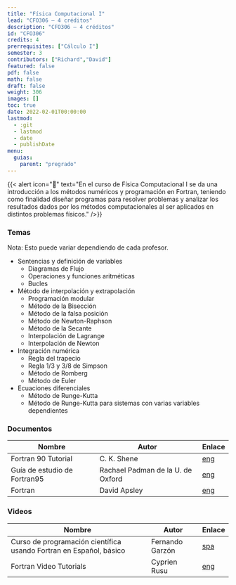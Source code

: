 ```yaml
---
title: "Física Computacional I"
lead: "CFO306 — 4 créditos"
description: "CFO306 — 4 créditos"
id: "CFO306"
credits: 4
prerrequisites: ["Cálculo I"]
semester: 3
contributors: ["Richard","David"]
featured: false
pdf: false
math: false
draft: false
weight: 306
images: []
toc: true
date: 2022-02-01T00:00:00
lastmod:
  - :git
  - lastmod
  - date
  - publishDate
menu:
  guias:
    parent: "pregrado"
---
```


{{< alert icon="📌" text="En el curso de Física Computacional I se da una introducción a los métodos numéricos y programación en Fortran, teniendo como finalidad diseñar programas para resolver problemas y analizar los resultados dados por los métodos computacionales al ser aplicados en distintos problemas físicos." />}}

### Temas

Nota: Esto puede variar dependiendo de cada profesor.

- Sentencias y definición de variables
  - Diagramas de Flujo
  - Operaciones y funciones aritméticas
  - Bucles
- Método de interpolación y extrapolación
  - Programación modular
  - Método de la Bisección
  - Método de la falsa posición
  - Método de Newton-Raphson
  - Método de la Secante
  - Interpolación de Lagrange
  - Interpolación de Newton
- Integración numérica
  - Regla del trapecio
  - Regla $1/3$ y $3/8$ de Simpson
  - Método de Romberg
  - Método de Euler
- Ecuaciones diferenciales
  - Método de Runge-Kutta
  - Método de Runge-Kutta para sistemas con varias variables dependientes

### Documentos

|Nombre|Autor|Enlace|
|------|-----|------|
|Fortran 90 Tutorial|C. K. Shene|[eng](https://pages.mtu.edu/~shene/COURSES/cs201/NOTES/fortran.html)|
|Guía de estudio de Fortran95|Rachael Padman de la U. de Oxford|[eng](https://www.mrao.cam.ac.uk/~rachael/compphys/SelfStudyF95.pdf)
|Fortran|David Apsley|[eng](https://web.pa.msu.edu/people/duxbury/courses/phy201_f06/Fortran90NotesI.pdf)

### Videos

|Nombre|Autor|Enlace|
|------|-----|------|
|Curso de programación científica usando Fortran en Español, básico|Fernando Garzón|[spa](https://www.youtube.com/playlist?list=PLrzzpUO1QeKqG-wbR1aEb9mkEFl6UyNji)
|Fortran Video Tutorials|Cyprien Rusu|[eng](https://www.youtube.com/playlist?list=PLvkU6i2iQ2fprrVmmkNP_V36mh0BMnS5L)

